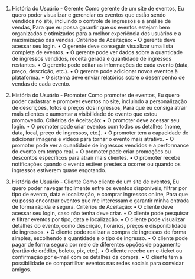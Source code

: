 1. História do Usuário - Gerente
Como gerente de um site de eventos,
Eu quero poder visualizar e gerenciar os eventos que estão sendo vendidos no site, incluindo o controle de ingressos e a análise de vendas,
Para que eu possa garantir que os eventos estejam bem organizados e otimizados para a melhor experiência dos usuários e a maximização das vendas.
Critérios de Aceitação:
•	O gerente deve acessar seu login.
•	O gerente deve conseguir visualizar uma lista completa de eventos.
•	O gerente pode ver dados sobre a quantidade de ingressos vendidos, receita gerada e quantidade de ingressos restantes.
•	O gerente pode editar as informações de cada evento (data, preço, descrição, etc.).
•	O gerente pode adicionar novos eventos à plataforma.
•	O sistema deve enviar relatórios sobre o desempenho de vendas de cada evento.


2. História do Usuário - Promoter
Como promoter de eventos,
Eu quero poder cadastrar e promover eventos no site, incluindo a personalização de descrições, fotos e preços dos ingressos,
Para que eu consiga atrair mais clientes e aumentar a visibilidade do evento que estou promovendo.
Critérios de Aceitação:
•	O promoter deve acessar seu login.
•	O promoter pode criar eventos com todos os detalhes (nome, data, local, preço de ingressos, etc.).
•	O promoter tem a capacidade de adicionar imagens e vídeos para tornar o evento mais atrativo.
•	O promoter pode ver a quantidade de ingressos vendidos e a performance do evento em tempo real.
•	O promoter pode criar promoções ou descontos específicos para atrair mais clientes.
•	O promoter recebe notificações quando o evento estiver prestes a ocorrer ou quando os ingressos estiverem quase esgotando.


3. História do Usuário - Cliente
Como cliente de um site de eventos,
Eu quero poder navegar facilmente entre os eventos disponíveis, filtrar por tipo de evento, data e localização, e comprar ingressos online,
Para que eu possa encontrar eventos que me interessam e garantir minha entrada de forma rápida e segura.
Critérios de Aceitação:
•	O cliente deve acessar seu login, caso não tenha  deve criar.
•	O cliente pode pesquisar e filtrar eventos por tipo, data e localização.
•	O cliente pode visualizar detalhes do evento, como descrição, horários, preços e disponibilidade de ingressos.
•	O cliente pode realizar a compra de ingressos de forma simples, escolhendo a quantidade e o tipo de ingresso.
•	O cliente pode pagar de forma segura por meio de diferentes opções de pagamento (cartão de crédito, boleto, pix, etc.).
•	O cliente recebe um e-ticket ou confirmação por e-mail com os detalhes da compra.
•	O cliente tem a possibilidade de compartilhar eventos nas redes sociais para convidar amigos.

